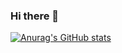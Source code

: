 ### Hi there 👋

[![Anurag's GitHub stats](https://github-readme-stats.vercel.app/api?username=ouma2001)](https://github.com/ouma2001/github-readme-stats)

<!--
**ouma2001/ouma2001** is a ✨ _special_ ✨ repository because its `README.md` (this file) appears on your GitHub profile.

Here are some ideas to get you started:

- 🔭 I’m currently working on ...
- 🌱 I’m currently learning ...
- 👯 I’m looking to collaborate on ...
- 🤔 I’m looking for help with ...
- 💬 Ask me about ...
- 📫 How to reach me: ...
- 😄 Pronouns: ...
- ⚡ Fun fact: ...
-->
